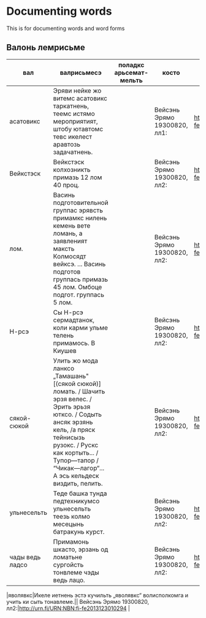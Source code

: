 # Documenting words
This is for documenting words and word forms

## Валонь лемрисьме

| вал | валрисьмесэ | поладкс арьсемат-мельть | косто | Fenno-ugrica сюлмавома пене|
|-------------|-------------|------------|-----------|------------|
| асатовикс|Эряви нейке жо витемс асатовикс таркатнень, теемс истямо мероприятият, штобу ютавтомс тевс икелест аравтозь задачатнень.||Вейсэнь Эрямо 19300820, лл1:|http://urn.fi/URN:NBN:fi-fe2013123010294 |
| Вейкстэск |Вейкстэск колхозникть примазь 12 лом 40 проц.|| Вейсэнь Эрямо 19300820, лл2:|http://urn.fi/URN:NBN:fi-fe2013123010294 | 
| лом.|Васинь подготовительной группас эрявсть примамкс нилень кемень вете ломань, а заявленият максть Колмосядт вейксэ. ... Васинь подготов группась примазь 45 лом. Омбоце подгот. группась 5 лом.||Вейсэнь Эрямо 19300820, лл2:|http://urn.fi/URN:NBN:fi-fe2013123010294 |
| Н-рсэ |Сы Н-рсэ сермадтанок, коли карми ульме телень примамось. В Киушев||Вейсэнь Эрямо 19300820, лл2:|http://urn.fi/URN:NBN:fi-fe2013123010294 |
|сякой-сюкой|Улить жо мода ланксо „Тамашань" [(сякой сюкой)] ломать. / Шачить эрзя велес. / Эрить эрьзя ютксо. / Содыть ансяк эрзянь кель, /а пряск тейнисызь рузокс. / Рускс как кортыть... / Тупор—тапор / “Чикак—лагор“... А эсь кельдеск виздить, пелить.|| Вейсэнь Эрямо 19300820, лл2:|http://urn.fi/URN:NBN:fi-fe2013123010294 |
| ульнесельть |Теде башка тунда педтехникумсо ульнесельть теезь колмо месецынь батракунь курст.|| Вейсэнь Эрямо 19300820, лл2:|http://urn.fi/URN:NBN:fi-fe2013123010294 |
| чады ведь ладсо|Примамонь шкасто, эрзань од ломатьне сургойсть тонвлеме чэды ведь лацо.||Вейсэнь Эрямо 19300820, лл2:|http://urn.fi/URN:NBN:fi-fe2013123010294 |

|яволявкс|Икеле иетнень эстэ кучильть „яволявкс“ волисполкомга и учить ки сыть тонавлеме.|| Вейсэнь Эрямо 19300820, лл2:|http://urn.fi/URN:NBN:fi-fe2013123010294 |
